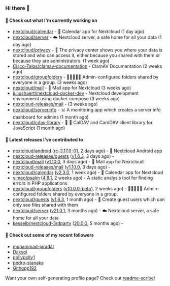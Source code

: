 ### Hi there 👋

#### 👷 Check out what I'm currently working on

- [nextcloud/calendar](https://github.com/nextcloud/calendar) - 📆 Calendar app for Nextcloud (1 day ago)
- [nextcloud/server](https://github.com/nextcloud/server) - ☁️ Nextcloud server, a safe home for all your data (1 day ago)
- [nextcloud/privacy](https://github.com/nextcloud/privacy) - 🔑 The privacy center shows you where your data is stored and who can access it, either because you shared with them or because they are administrators. (1 week ago)
- [Cisco-Talos/clamav-documentation](https://github.com/Cisco-Talos/clamav-documentation) - ClamAV Documentation (2 weeks ago)
- [nextcloud/groupfolders](https://github.com/nextcloud/groupfolders) - 📁👩‍👩‍👧‍👦 Admin-configured folders shared by everyone in a group. (3 weeks ago)
- [nextcloud/mail](https://github.com/nextcloud/mail) - 💌 Mail app for Nextcloud (3 weeks ago)
- [juliushaertl/nextcloud-docker-dev](https://github.com/juliushaertl/nextcloud-docker-dev) - Nextcloud development environment using docker-compose (3 weeks ago)
- [nextcloud-releases/mail](https://github.com/nextcloud-releases/mail) -  (3 weeks ago)
- [nextcloud/serverinfo](https://github.com/nextcloud/serverinfo) - 📊 A monitoring app which creates a server info dashboard for admins (1 month ago)
- [nextcloud/cdav-library](https://github.com/nextcloud/cdav-library) - :date: 📇 CalDAV and CardDAV client library for JavaScript (1 month ago)

#### 🔭 Latest releases I've contributed to

- [nextcloud/android](https://github.com/nextcloud/android) ([rc-3.17.0-01](https://github.com/nextcloud/android/releases/tag/rc-3.17.0-01), 2 days ago) - 📱 Nextcloud Android app
- [nextcloud-releases/guests](https://github.com/nextcloud-releases/guests) ([v1.6.3](https://github.com/nextcloud-releases/guests/releases/tag/v1.6.3), 3 days ago) - 
- [nextcloud/mail](https://github.com/nextcloud/mail) ([v1.10.0](https://github.com/nextcloud/mail/releases/tag/v1.10.0), 3 days ago) - 💌 Mail app for Nextcloud
- [nextcloud-releases/mail](https://github.com/nextcloud-releases/mail) ([v1.10.0](https://github.com/nextcloud-releases/mail/releases/tag/v1.10.0), 3 days ago) - 
- [nextcloud/calendar](https://github.com/nextcloud/calendar) ([v2.3.0](https://github.com/nextcloud/calendar/releases/tag/v2.3.0), 1 week ago) - 📆 Calendar app for Nextcloud
- [vimeo/psalm](https://github.com/vimeo/psalm) ([4.8.1](https://github.com/vimeo/psalm/releases/tag/4.8.1), 2 weeks ago) - A static analysis tool for finding errors in PHP applications
- [nextcloud/groupfolders](https://github.com/nextcloud/groupfolders) ([v10.0.0-beta1](https://github.com/nextcloud/groupfolders/releases/tag/v10.0.0-beta1), 2 weeks ago) - 📁👩‍👩‍👧‍👦 Admin-configured folders shared by everyone in a group.
- [nextcloud/guests](https://github.com/nextcloud/guests) ([v1.6.3](https://github.com/nextcloud/guests/releases/tag/v1.6.3), 1 month ago) - 🙈 Create guest users which can only see files shared with them
- [nextcloud/server](https://github.com/nextcloud/server) ([v21.0.1](https://github.com/nextcloud/server/releases/tag/v21.0.1), 3 months ago) - ☁️ Nextcloud server, a safe home for all your data
- [kesselb/nextcloud-3rdparty](https://github.com/kesselb/nextcloud-3rdparty) ([20.0.0](https://github.com/kesselb/nextcloud-3rdparty/releases/tag/20.0.0), 5 months ago) - 

#### 👯 Check out some of my recent followers

- [mohammad-jaradat](https://github.com/mohammad-jaradat)
- [Daksol](https://github.com/Daksol)
- [pollypolly1](https://github.com/pollypolly1)
- [pedro-stanaka](https://github.com/pedro-stanaka)
- [Githopp192](https://github.com/Githopp192)

Want your own self-generating profile page? Check out [readme-scribe](https://github.com/muesli/readme-scribe)!
